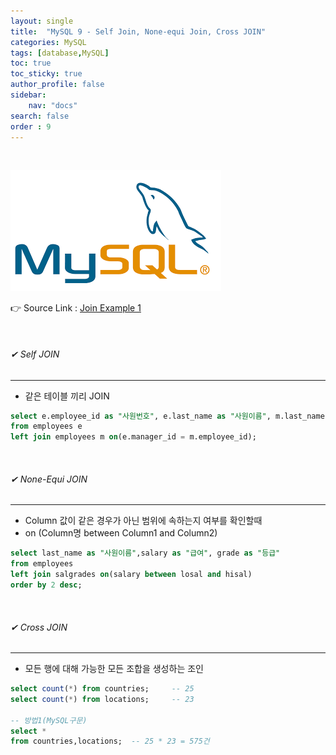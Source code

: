 ```yaml
---
layout: single
title:  "MySQL 9 - Self Join, None-equi Join, Cross JOIN"
categories: MySQL
tags: [database,MySQL]
toc: true
toc_sticky: true
author_profile: false
sidebar:
    nav: "docs"
search: false
order : 9
---
```


<br>

![image-20220322031630012](../../../images/db/image-20220322031630012.png)

👉 Source Link  : [Join Example 1](https://github.com/Jaehwany/Database/blob/036dc94a641e1156a4abbb18f3fbbba3a5cc7168/2.%20Join/1.%20Join_example.sql)

<br>

###### ✔ Self JOIN

------------------------------------------------------------------

- 같은 테이블 끼리 JOIN

``` sql
select e.employee_id as "사원번호", e.last_name as "사원이름", m.last_name as "관리자"
from employees e
left join employees m on(e.manager_id = m.employee_id);
```

<br>

###### ✔ None-Equi JOIN

------------------------------------------------------------------

-  Column 값이 같은 경우가 아닌 범위에 속하는지 여부를 확인할때
-  on (Column명 between Column1 and Column2)

``` sql
select last_name as "사원이름",salary as "급여", grade as "등급"
from employees 
left join salgrades on(salary between losal and hisal)
order by 2 desc;
```

<br>

###### ✔ Cross JOIN

------------------------------------------------------------------

- 모든 행에 대해 가능한 모든 조합을 생성하는 조인

``` sql
select count(*) from countries;     -- 25
select count(*) from locations;     -- 23

-- 방법1(MySQL구문)
select * 
from countries,locations;  -- 25 * 23 = 575건
```

